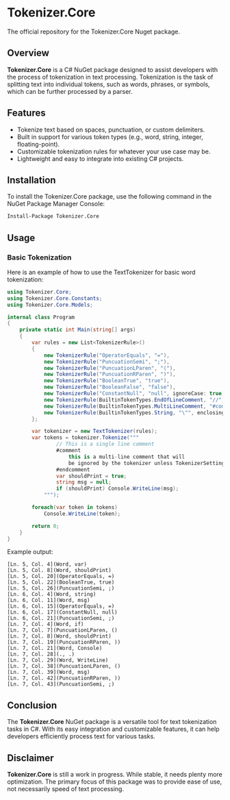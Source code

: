 # Tokenizer.Core
The official repository for the Tokenizer.Core Nuget package.

## Overview

**Tokenizer.Core** is a C# NuGet package designed to assist developers with the process of tokenization in text processing. Tokenization is the task of splitting text into individual tokens, such as words, phrases, or symbols, which can be further processed by a parser.

## Features

- Tokenize text based on spaces, punctuation, or custom delimiters.
- Built in support for various token types (e.g., word, string, integer, floating-point).
- Customizable tokenization rules for whatever your use case may be.
- Lightweight and easy to integrate into existing C# projects.

## Installation

To install the Tokenizer.Core package, use the following command in the NuGet Package Manager Console:

```bash
Install-Package Tokenizer.Core
```

## Usage

### Basic Tokenization

Here is an example of how to use the TextTokenizer for basic word tokenization:

```csharp
using Tokenizer.Core;
using Tokenizer.Core.Constants;
using Tokenizer.Core.Models;

internal class Program
{
    private static int Main(string[] args)
    {
        var rules = new List<TokenizerRule>()
        {
            new TokenizerRule("OperatorEquals", "="),
            new TokenizerRule("PuncuationSemi", ";"),
            new TokenizerRule("PuncuationLParen", "("),
            new TokenizerRule("PuncuationRParen", ")"),
            new TokenizerRule("BooleanTrue", "true"),
            new TokenizerRule("BooleanFalse", "false"),
            new TokenizerRule("ConstantNull", "null", ignoreCase: true),
            new TokenizerRule(BuiltinTokenTypes.EndOfLineComment, "//"),
            new TokenizerRule(BuiltinTokenTypes.MultiLineComment, "#comment", enclosingLeft: "#comment", enclosingRight: "#endcomment"),
            new TokenizerRule(BuiltinTokenTypes.String, "\"", enclosingLeft: "\"", enclosingRight: "\""),
        };

        var tokenizer = new TextTokenizer(rules);
        var tokens = tokenizer.Tokenize("""
                // This is a single line comment
                #comment
                    this is a multi-line comment that will
                    be ignored by the tokenizer unless TokenizerSettings.CommentsAsTokens = true
                #endcomment
                var shouldPrint = true;
                string msg = null;
                if (shouldPrint) Console.WriteLine(msg);
            """);

        foreach(var token in tokens)
            Console.WriteLine(token);

        return 0;
    }
}
```

Example output:

```plaintext
[Ln. 5, Col. 4](Word, var)
[Ln. 5, Col. 8](Word, shouldPrint)
[Ln. 5, Col. 20](OperatorEquals, =)
[Ln. 5, Col. 22](BooleanTrue, true)
[Ln. 5, Col. 26](PuncuationSemi, ;)
[Ln. 6, Col. 4](Word, string)
[Ln. 6, Col. 11](Word, msg)
[Ln. 6, Col. 15](OperatorEquals, =)
[Ln. 6, Col. 17](ConstantNull, null)
[Ln. 6, Col. 21](PuncuationSemi, ;)
[Ln. 7, Col. 4](Word, if)
[Ln. 7, Col. 7](PuncuationLParen, ()
[Ln. 7, Col. 8](Word, shouldPrint)
[Ln. 7, Col. 19](PuncuationRParen, ))
[Ln. 7, Col. 21](Word, Console)
[Ln. 7, Col. 28](., .)
[Ln. 7, Col. 29](Word, WriteLine)
[Ln. 7, Col. 38](PuncuationLParen, ()
[Ln. 7, Col. 39](Word, msg)
[Ln. 7, Col. 42](PuncuationRParen, ))
[Ln. 7, Col. 43](PuncuationSemi, ;)
```

## Conclusion

The **Tokenizer.Core** NuGet package is a versatile tool for text tokenization tasks in C#. With its easy integration and customizable features, it can help developers efficiently process text for various tasks.

## Disclaimer

**Tokenizer.Core** is still a work in progress. While stable, it needs plenty more optimization. The primary focus of this package was to provide ease of use, not necessarily speed of text processing. 

